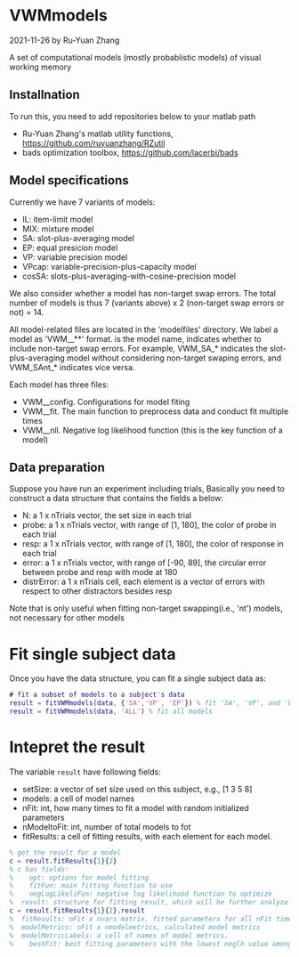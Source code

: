 # VWMmodels
2021-11-26 by Ru-Yuan Zhang

A set of computational models (mostly probablistic models) of visual working memory



## Installnation

To run this, you need to add repositories below to your matlab path

* Ru-Yuan Zhang's matlab utility functions, https://github.com/ruyuanzhang/RZutil
* bads optimization toolbox, https://github.com/lacerbi/bads



## Model specifications

Currently we have 7 variants of models:

* IL: item-limit model
* MIX: mixture model
* SA: slot-plus-averaging model
* EP: equal presicion model
* VP: variable precision model
* VPcap: variable-precision-plus-capacity model
* cosSA: slots-plus-averaging-with-cosine-precision model

We also consider whether a model has non-target swap errors.  The total number of models is thus 7 (variants above) x 2 (non-target swap errors or not) = 14.



All model-related files are located in the 'modelfiles' directory. We label a model as 'VWM\_<model><nt>_\*\*' format.  <model> is the model name, <nt> indicates whether to include non-target swap errors. For example,  VWM\_SA\_* indicates the slot-plus-averaging model without considering non-target swaping errors, and VWM\_SAnt\_* indicates vice versa.



Each model has three files:

* VWM\_<model><nt>_config. Configurations for model fiting
* VWM\_<model><nt>_fit. The main function to preprocess data and conduct fit multiple times
* VWM\_<model><nt>_nll.  Negative log likelihood function (this is the key function of a model)



## Data preparation

Suppose you have run an experiment including <nTrials> trials, Basically you need to construct a data structure that contains the fields a below:

* N: a 1 x nTrials vector, the set size in each trial
* probe: a 1 x nTrials vector, with range of [1, 180], the color of probe in each trial
* resp: a 1 x nTrials vector, with range of [1, 180], the color of response in each trial
* error: a 1 x nTrials vector, with range of [-90, 89], the circular error between probe and resp with mode at 180
* distrError: a 1 x nTrials cell, each element is a vector of errors with respect to other distractors besides resp



Note that <distrError> is only useful when fitting non-target swapping(i.e., 'nt') models, not necessary for other models

# Fit single subject data

Once you have the data structure, you can fit a single subject data as:

```matlab
# fit a subset of models to a subject's data
result = fitVWMmodels(data, {'SA','VP', 'EP'}) % fit 'SA', 'VP', and 'EP'
result = fitVWMmodels(data, 'ALL') % fit all models
```



# Intepret the result

The variable `result` have following fields:

* setSize: a vector of set size used on this subject, e.g., [1 3 5 8]
* models: a cell of model names
* nFit: int, how many times to fit a model with random initialized parameters
* nModeltoFit: int, number of total models to fot
* fitResults: a cell of fitting results, with each element for each model. 

```matlab
% get the result for a model
c = result.fitResults{1}{2}
% c has fields:
%	 opt: options for model fitting
%	 fitFun: main fitting function to use
%	 negLogLikeliFun: negative log likelihood function to optimize
%  result: structure for fitting result, which will be further analyze as below
c = result.fitResults{1}{2}.result
%  fitResults: nFit x nvars matrix, fitted parameters for all nFit times optimization
%  modelMetrics: nFit x nmodelmetrics, calculated model metrics
%  modelMetricLabels: a cell of names of model metrics.
%	 bestFit: best fitting parameters with the lowest neglh value among all nFit optimizations 
```

